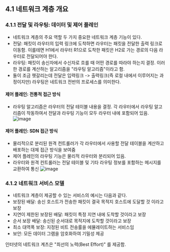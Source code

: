 ## 4.1 네트워크 계층 개요
### 4.1.1 전달 및 라우팅: 데이터 및 제어 플레인
- 네트워크 계층의 주요 역할 두 가지 중요한 네트워크 계층 기능이 있다.
- 전달: 패킷이 라우터의 입력 링크에 도착하면 라우터는 패킷을 전달한 출력 링크로 이동함. 이를테면 H1에서 라우터 R1으로 도착한 패킷은 H2로 가는 경로의 다음 라우터로 전달되어야 한다.
- 라우팅: 패킷이 송신자에서 수신자로 흐를 때 어떤 경로를 따라야 하는지 결정. 이러한 경로를 계산하는 알고리즘을 "라우팅 알고리즘"이라고 함.
- 둘이 조금 헷갈리는데 전달은 입력링크 -> 출력링크(즉 로컬 내에서 이루어지는 과정이지만) 라우팅은 네트워크 전반의 프로세스를 의미한다.

#### 제어 플레인: 전통적 접근 방식
- 라우팅 알고리즘은 라우터의 전달 테이블 내용을 결정. 각 라우터에서 라우팅 알고리즘이 작동하여서 전달과 라우팅 기능이 모두 라우터 내에 포함되어 있음.
![image](https://github.com/user-attachments/assets/e1515dca-e52a-4dfa-8a1e-1abe3238f725)

#### 제어 플레인: SDN 접근 방식
- 물리적으로 분리된 원격 컨트롤러가 각 라우터에서 사용할 전달 테이블을 계산하고 배포하는 대체 접근 방식을 보여줌
- 제어 플레인의 라우팅 기능은 물리적 라우터와 분리되어 있음.
- 라우터와 원격 컨트롤러는 전달 테이블 및 기타 라우팅 정보를 포함하는 메시지를 교환하여 통신
![image](https://github.com/user-attachments/assets/7a0176a3-25a1-4090-ab85-28e08b244f17)


### 4.1.2 네트워크 서비스 모델
- 네트워크 계층이 제공할 수 있는 서비스의 예시는 다음과 같다.
- 보장된 배달: 송신 호스트가 전송한 패킷이 결국 목적지 호스트에 도달할 것 이라고 보장
- 지연이 제한된 보장된 배달: 패킷이 특정 지연 내에 도착할 것이라고 보장
- 순서 보장 배달: 송신된 순서대로 목적지에 도착할 것이라고 보장
- 최소 대역폭 보장: 지정된 비트 전송률을 에뮬레이트하는 서비스임
- 보안: 모든 데이터 그램을 암호화하여 기밀성 제공

인터넷의 네트워크 계츠은 "최선의 노력(Best Effort)" 를 제공함. 
